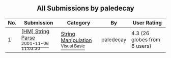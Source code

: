 ﻿<div align="center">

## All Submissions by paledecay

</div>

No.  | Submission | Category | By   | User Rating
---- | ---------- | -------- | ---- | -----------
1 | [\[HM\] String Parse<br /><sup>2001-11-06 11:03:30</sup>](https://github.com/Planet-Source-Code/paledecay-hm-string-parse__1-28693) | [String Manipulation<br /><sup>Visual Basic</sup>](../ByCategory/string-manipulation__1-5.md) | paledecay | 4.3 (26 globes from 6 users)
